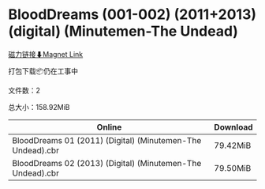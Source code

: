 # BloodDreams (001-002) (2011+2013) (digital) (Minutemen-The Undead)

[磁力链接⬇Magnet Link](magnet:?xt=urn:btih:d04f77e6a3d76b23a658234470db3f65afa100e5&dn=BloodDreams%20%28001-002%29%20%282011%2B2013%29%20%28digital%29%20%28Minutemen-The%20Undead%29)

打包下载📦仍在工事中

文件数：2

总大小：158.92MiB

Online | Download
--- | ---
BloodDreams 01 (2011) (Digital) (Minutemen-The Undead).cbr | 79.42MiB
BloodDreams 02 (2013) (Digital) (Minutemen-The Undead).cbr | 79.50MiB